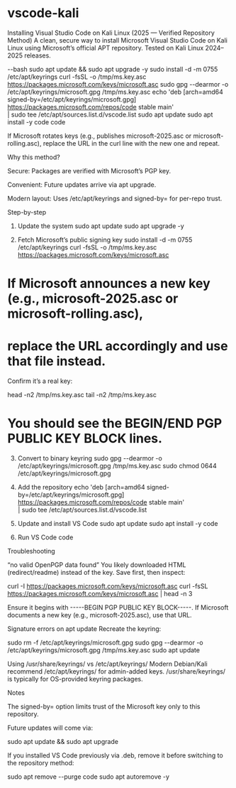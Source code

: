 # vscode-kali
Installing Visual Studio Code on Kali Linux (2025 — Verified Repository Method)
A clean, secure way to install Microsoft Visual Studio Code on Kali Linux using Microsoft’s official APT repository.
Tested on Kali Linux 2024–2025 releases.

--bash
sudo apt update && sudo apt upgrade -y
sudo install -d -m 0755 /etc/apt/keyrings
curl -fsSL -o /tmp/ms.key.asc https://packages.microsoft.com/keys/microsoft.asc
sudo gpg --dearmor -o /etc/apt/keyrings/microsoft.gpg /tmp/ms.key.asc
echo 'deb [arch=amd64 signed-by=/etc/apt/keyrings/microsoft.gpg] https://packages.microsoft.com/repos/code stable main' \
 | sudo tee /etc/apt/sources.list.d/vscode.list
sudo apt update
sudo apt install -y code
code


If Microsoft rotates keys (e.g., publishes microsoft-2025.asc or microsoft-rolling.asc), replace the URL in the curl line with the new one and repeat.

Why this method?

Secure: Packages are verified with Microsoft’s PGP key.

Convenient: Future updates arrive via apt upgrade.

Modern layout: Uses /etc/apt/keyrings and signed-by= for per-repo trust.

Step-by-step
1) Update the system
sudo apt update
sudo apt upgrade -y

2) Fetch Microsoft’s public signing key
sudo install -d -m 0755 /etc/apt/keyrings
curl -fsSL -o /tmp/ms.key.asc https://packages.microsoft.com/keys/microsoft.asc
# If Microsoft announces a new key (e.g., microsoft-2025.asc or microsoft-rolling.asc),
# replace the URL accordingly and use that file instead.


Confirm it’s a real key:

head -n2 /tmp/ms.key.asc
tail -n2 /tmp/ms.key.asc
# You should see the BEGIN/END PGP PUBLIC KEY BLOCK lines.

3) Convert to binary keyring
sudo gpg --dearmor -o /etc/apt/keyrings/microsoft.gpg /tmp/ms.key.asc
sudo chmod 0644 /etc/apt/keyrings/microsoft.gpg

4) Add the repository
echo 'deb [arch=amd64 signed-by=/etc/apt/keyrings/microsoft.gpg] https://packages.microsoft.com/repos/code stable main' \
 | sudo tee /etc/apt/sources.list.d/vscode.list

5) Update and install VS Code
sudo apt update
sudo apt install -y code

6) Run VS Code
code

Troubleshooting

“no valid OpenPGP data found”
You likely downloaded HTML (redirect/readme) instead of the key. Save first, then inspect:

curl -I https://packages.microsoft.com/keys/microsoft.asc
curl -fsSL https://packages.microsoft.com/keys/microsoft.asc | head -n 3


Ensure it begins with -----BEGIN PGP PUBLIC KEY BLOCK-----.
If Microsoft documents a new key (e.g., microsoft-2025.asc), use that URL.

Signature errors on apt update
Recreate the keyring:

sudo rm -f /etc/apt/keyrings/microsoft.gpg
sudo gpg --dearmor -o /etc/apt/keyrings/microsoft.gpg /tmp/ms.key.asc
sudo apt update


Using /usr/share/keyrings/ vs /etc/apt/keyrings/
Modern Debian/Kali recommend /etc/apt/keyrings/ for admin-added keys.
/usr/share/keyrings/ is typically for OS-provided keyring packages.

Notes

The signed-by= option limits trust of the Microsoft key only to this repository.

Future updates will come via:

sudo apt update && sudo apt upgrade


If you installed VS Code previously via .deb, remove it before switching to the repository method:

sudo apt remove --purge code
sudo apt autoremove -y
